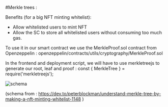 #Merkle trees :

Benefits (for a big NFT minting whitelist):
- Allow whitelisted users to mint NFT
- Allow the SC to store all whitelisted users without consuming too much gas.

To use it in our smart contract we use the MerkleProof.sol contract from Openzeppelin :
openzeppelin/contracts/utils/cryptography/MerkleProof.sol

In the frontend and deployment script, we will have to use merkletreejs to generate our root, leaf and proof :
const { MerkleTree } = require('merkletreejs');

![schema](https://user-images.githubusercontent.com/61630987/228309107-b73bc9ce-cd70-4bb5-8fdf-9fde4a8fe502.png)


(schema from : https://dev.to/peterblockman/understand-merkle-tree-by-making-a-nft-minting-whitelist-1148 )
